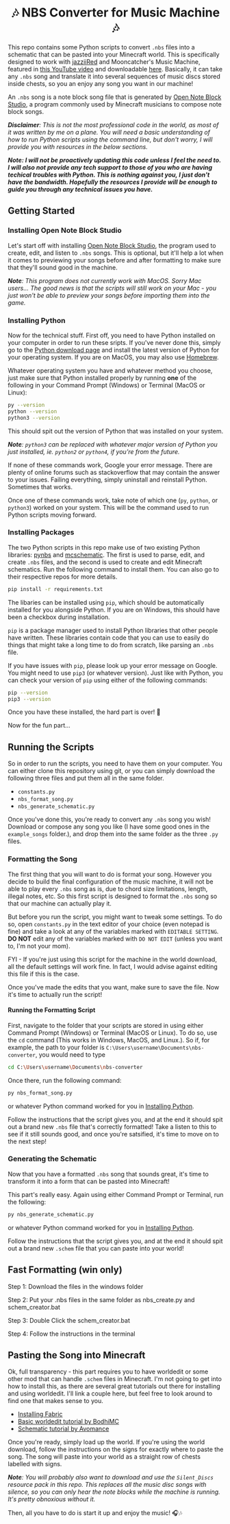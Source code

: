 <h1 align="center">
  🎶 NBS Converter for Music Machine 🎶
</h1>

This repo contains some Python scripts to convert `.nbs` files into a schematic that can be pasted into your Minecraft world. This is specifically designed to work with [jazziiRed](https://www.youtube.com/@jazziiRed) and Mooncatcher's Music Machine, featured in [this YouTube video](https://youtu.be/V6X2BHpeLww) and downloadable [here](https://www.mediafire.com/file/tt3gpsz4jc6ak1m/Music_Machine_Final.zip/file). Basically, it can take any `.nbs` song and translate it into several sequences of music discs stored inside chests, so you an enjoy any song you want in our machine!

An `.nbs` song is a note block song file that is generated by [Open Note Block Studio](https://opennbs.org/), a program commonly used by Minecraft musicians to compose note block songs.

***Disclaimer**: This is not the most professional code in the world, as most of it was written by me on a plane. You will need a basic understanding of how to run Python scripts using the command line, but don't worry, I will provide you with resources in the below sections.*

***Note: I will not be proactively updating this code unless I feel the need to. I will also not provide any tech support to those of you who are having techical troubles with Python. This is nothing against you, I just don't have the bandwidth. Hopefully the resources I provide will be enough to guide you through any technical issues you have.***

## Getting Started

### Installing Open Note Block Studio

Let's start off with installing [Open Note Block Studio](https://opennbs.org/), the program used to create, edit, and listen to `.nbs` songs. This is optional, but it'll help a lot when it comes to previewing your songs before and after formatting to make sure that they'll sound good in the machine.

***Note**: This program does not currently work with MacOS. Sorry Mac users... The good news is that the scripts will still work on your Mac - you just won't be able to preview your songs before importing them into the game.*

### Installing Python

Now for the technical stuff. First off, you need to have Python installed on your computer in order to run these sripts. If you've never done this, simply go to the [Python download page](https://www.python.org/downloads/) and install the latest version of Python for your operating system. If you are on MacOS, you may also use [Homebrew](https://brew.sh/).

Whatever operating system you have and whatever method you choose, just make sure that Python installed properly by running **one** of the following in your Command Prompt (Windows) or Terminal (MacOS or Linux):

```bash
py --version
python --version
python3 --version
```

This should spit out the version of Python that was installed on your system.

***Note**: `python3` can be replaced with whatever major version of Python you just installed, ie. `python2` or `python4`, if you're from the future.*

If none of these commands work, Google your error message. There are plenty of online forums such as stackoverflow that may contain the answer to your issues. Failing everything, simply uninstall and reinstall Python. Sometimes that works.

Once one of these commands work, take note of which one (`py`, `python`, or `python3`) worked on your system. This will be the command used to run Python scripts moving forward.

### Installing Packages

The two Python scripts in this repo make use of two existing Python libraries: [pynbs](https://github.com/OpenNBS/pynbs) and [mcschematic](https://github.com/Sloimayyy/mcschematic). The first is used to parse, edit, and create `.nbs` files, and the second is used to create and edit Minecraft schematics. Run the following command to install them. You can also go to their respective repos for more details.

```bash
pip install -r requirements.txt
```

The libaries can be installed using `pip`, which should be automatically installed for you alongside Python. If you are on Windows, this should have been a checkbox during installation.

`pip` is a package manager used to install Python libraries that other people have written. These libraries contain code that you can use to easily do things that might take a long time to do from scratch, like parsing an `.nbs` file.

If you have issues with `pip`, please look up your error message on Google. You might need to use `pip3` (or whatever version). Just like with Python, you can check your version of `pip` using either of the following commands:

```bash
pip --version
pip3 --version
```

Once you have these installed, the hard part is over! 🎉

Now for the fun part...

## Running the Scripts

So in order to run the scripts, you need to have them on your computer. You can either clone this repository using git, or you can simply download the following three files and put them all in the same folder.

- `constants.py`
- `nbs_format_song.py`
- `nbs_generate_schematic.py`

Once you've done this, you're ready to convert any `.nbs` song you wish! Download or compose any song you like (I have some good ones in the `example_songs` folder.), and drop them into the same folder as the three `.py` files.

### Formatting the Song

The first thing that you will want to do is format your song. However you decide to build the final configuration of the music machine, it will not be able to play every `.nbs` song as is, due to chord size limitations, length, illegal notes, etc. So this first script is designed to format the `.nbs` song so that our machine can actually play it.

But before you run the script, you might want to tweak some settings. To do so, open `constants.py` in the text editor of your choice (even notepad is fine) and take a look at any of the variables marked with `EDITABLE SETTING`. **DO NOT** edit any of the variables marked with `DO NOT EDIT` (unless you want to, I'm not your mom).

FYI - If you're just using this script for the machine in the world download, all the default settings will work fine. In fact, I would advise against editing this file if this is the case.

Once you've made the edits that you want, make sure to save the file. Now it's time to actually run the script!

#### Running the Formatting Script

First, navigate to the folder that your scripts are stored in using either Command Prompt (Windows) or Terminal (MacOS or Linux). To do so, use the `cd` command (This works in Windows, MacOS, and Linux.). So if, for example, the path to your folder is `C:\Users\username\Documents\nbs-converter`, you would need to type

```bash
cd C:\Users\username\Documents\nbs-converter
```

Once there, run the following command:

```bash
py nbs_format_song.py
```

or whatever Python command worked for you in [Installing Python](#installing-python).

Follow the instructions that the script gives you, and at the end it should spit out a brand new `.nbs` file that's correctly formatted! Take a listen to this to see if it still sounds good, and once you're satsified, it's time to move on to the next step!

### Generating the Schematic

Now that you have a formatted `.nbs` song that sounds great, it's time to transform it into a form that can be pasted into Minecraft!

This part's really easy. Again using either Command Prompt or Terminal, run the following:

```bash
py nbs_generate_schematic.py
```

or whatever Python command worked for you in [Installing Python](#installing-python).

Follow the instructions that the script gives you, and at the end it should spit out a brand new `.schem` file that you can paste into your world!

## Fast Formatting (win only)

Step 1:
Download the files in the windows folder

Step 2:
Put your .nbs files in the same folder as nbs_create.py and schem_creator.bat

Step 3:
Double Click the schem_creator.bat

Step 4:
Follow the instructions in the terminal

## Pasting the Song into Minecraft

Ok, full transparency - this part requires you to have worldedit or some other mod that can handle `.schem` files in Minecraft. I'm not going to get into how to install this, as there are several great tutorials out there for installing and using worldedit. I'll link a couple here, but feel free to look around to find one that makes sense to you.

- [Installing Fabric](https://shockbyte.com/billing/knowledgebase/213/How-to-Install-Fabric-Mods-on-Your-PC.html)
- [Basic worldedit tutorial by BodhiMC](https://youtu.be/5PoHeqvxeos?si=Qo_AvVJ9Ppb2OLve)
- [Schematic tutorial by Avomance](https://youtu.be/P_mR4Y0R0uc?si=j1jXinxHueqxKS9W)

Once you're ready, simply load up the world. If you're using the world download, follow the instructions on the signs for exactly where to paste the song. The song will paste into your world as a straight row of chests labelled with signs.

***Note**: You will probably also want to download and use the `Silent_Discs` resource pack in this repo. This replaces all the music disc songs with silence, so you can only hear the note blocks while the machine is running. It's pretty obnoxious without it.*

Then, all you have to do is start it up and enjoy the music! 🎧🎶
